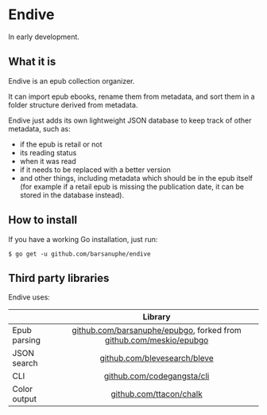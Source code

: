 # Endive

In early development.

## What it is

Endive is an epub collection organizer.

It can import epub ebooks, rename them from metadata, and sort them in a folder
structure derived from metadata.

Endive just adds its own lightweight JSON database to keep track of other
metadata, such as:
- if the epub is retail or not
- its reading status
- when it was read
- if it needs to be replaced with a better version
- and other things, including metadata which should be in the epub itself (for
example if a retail epub is missing the publication date, it can be stored in
the database instead).

## How to install

If you have a working Go installation, just run:

    $ go get -u github.com/barsanuphe/endive

## Third party libraries

Endive uses:

|               | Library       |
| ------------- |:-------------:|
| Epub parsing  | [github.com/barsanuphe/epubgo](https://github.com/barsanuphe/epubgo), forked from [github.com/meskio/epubgo](https://github.com/meskio/epubgo) |
| JSON search   | [github.com/blevesearch/bleve](https://github.com/blevesearch/bleve) |
| CLI           | [github.com/codegangsta/cli](https://github.com/codegangsta/cli)     |
| Color output  | [github.com/ttacon/chalk](https://github.com/ttacon/chalk)           |
